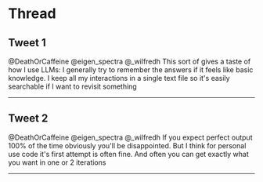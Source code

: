 # Thread

## Tweet 1

@DeathOrCaffeine @eigen_spectra @_wilfredh This sort of gives a taste of how I use LLMs: I generally try to remember the answers if it feels like basic knowledge. I keep all my interactions in a single text file so it's easily searchable if I want to revisit something

---

## Tweet 2

@DeathOrCaffeine @eigen_spectra @_wilfredh If you expect perfect output 100% of the time obviously you'll be disappointed. But I think for personal use code it's first attempt is often fine. And often you can get exactly what you want in one or 2 iterations

---

